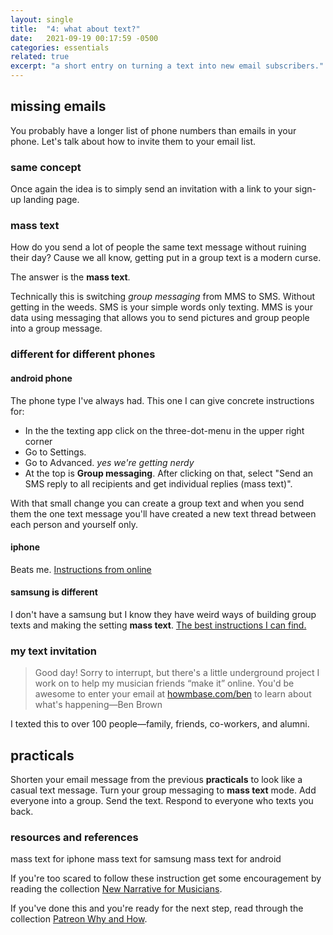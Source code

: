 ```yaml
---
layout: single
title:  "4: what about text?"
date:   2021-09-19 00:17:59 -0500
categories: essentials
related: true
excerpt: "a short entry on turning a text into new email subscribers."
---
```

## missing emails
You probably have a longer list of phone numbers than emails in your phone. Let's talk about how to invite them to your email list.

### same concept
Once again the idea is to simply send an invitation with a link to your sign-up landing page.

### mass text
How do you send a lot of people the same text message without ruining their day? Cause we all know, getting put in a group text is a modern curse. 

The answer is the **mass text**. 

Technically this is switching *group messaging* from MMS to SMS. Without getting in the weeds. SMS is your simple words only texting. MMS is your data using messaging that allows you to send pictures and group people into a group message. 

### different for different phones
#### android phone
The phone type I've always had. This one I can give concrete instructions for:
- In the the texting app click on the three-dot-menu in the upper right corner
- Go to Settings.
- Go to Advanced. *yes we're getting nerdy*
- At the top is **Group messaging**. After clicking on that, select "Send an SMS reply to all recipients and get individual replies (mass text)".

With that small change you can create a group text and when you send them the one text message you'll have created a new text thread between each person and yourself only.

#### iphone
Beats me. [Instructions from online][r&r]

#### samsung is different
I don't have a samsung but I know they have weird ways of building group texts and making the setting **mass text**. [The best instructions I can find.][r&r]

### my text invitation
>Good day! Sorry to interrupt, but there's a little underground project I work on to help my musician friends “make it” online. You'd be awesome to enter your email at [howmbase.com/ben][howm-ben] to learn about what's happening—Ben Brown

I texted this to over 100 people—family, friends, co-workers, and alumni.

## practicals
Shorten your email message from the previous **practicals** to look like a casual text message. Turn your group messaging to **mass text** mode. Add everyone into a group. Send the text. Respond to everyone who texts you back.

### resources and references
mass text for iphone
mass text for samsung
mass text for android

If you're too scared to follow these instruction get some encouragement by reading the collection [New Narrative for Musicians][narrative].

If you've done this and you're ready for the next step, read through the collection [Patreon Why and How][patreon].

[r&r]: #resources-and-references
[howm-ben]: https://howmbase.com/ben
[narrative]: /narrative/
[patreon]: /patreon/
